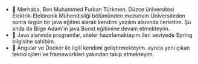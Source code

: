 - 👋 Merhaba, Ben Muhammed Furkan Türkmen. Düzce üniversitesi Elektrik-Elektronik Mühendisliği bölümünden mezunum.Üniversiteden sonra örgün bir java eğitimi alarak kendimi yazılım alanında ilerlettim. Şu anda da Bilge Adam'ın java Boost eğitimine devam etmekteyim.  
- 👀 Java alanında programlar, siteler hazırlamaktayım.ileri seviyede Spring bilgisine sahibim.
- 🌱 Angular ve Docker ile ilgili kendimi geliştirmekteyim. ayrıca yeni çıkan teknolojileri ve frameworkleri yakından takip etmekteyim.


<!---
frkntrkmn/frkntrkmn is a ✨ special ✨ repository because its `README.md` (this file) appears on your GitHub profile.
You can click the Preview link to take a look at your changes.
--->
